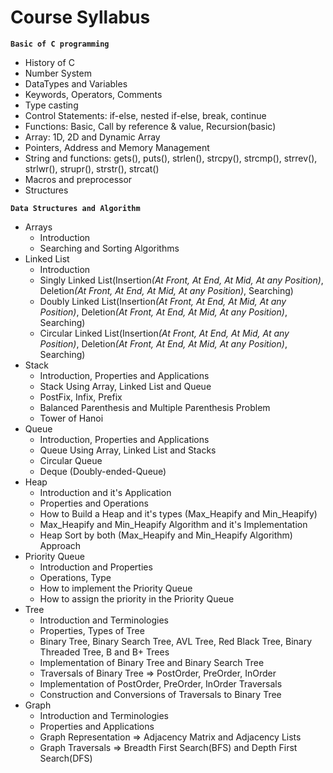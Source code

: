 # Course Syllabus

<b>```Basic of C programming```</b>

* History of C
* Number System
* DataTypes and Variables
* Keywords, Operators, Comments
* Type casting
* Control Statements: if-else, nested if-else, break, continue
* Functions: Basic, Call by reference & value, Recursion(basic)
* Array: 1D, 2D and Dynamic Array
* Pointers, Address and Memory Management
* String and functions: gets(), puts(), strlen(), strcpy(), strcmp(), strrev(), strlwr(), strupr(), strstr(), strcat()
* Macros and preprocessor
* Structures

<b>```Data Structures and Algorithm```</b>
* Arrays
    * Introduction
    * Searching and Sorting Algorithms
* Linked List
    * Introduction
    * Singly Linked List(Insertion<i>(At Front, At End, At Mid, At any Position)</i>, Deletion<i>(At Front, At End, At Mid, At any Position)</i>, Searching)
    * Doubly Linked List(Insertion<i>(At Front, At End, At Mid, At any Position)</i>, Deletion<i>(At Front, At End, At Mid, At any Position)</i>, Searching)
    * Circular Linked List(Insertion<i>(At Front, At End, At Mid, At any Position)</i>, Deletion<i>(At Front, At End, At Mid, At any Position)</i>, Searching)
* Stack
    * Introduction, Properties and Applications
    * Stack Using Array, Linked List and Queue
    * PostFix, Infix, Prefix
    * Balanced Parenthesis and Multiple Parenthesis Problem
    * Tower of Hanoi
* Queue 
    * Introduction, Properties and Applications
    * Queue Using Array, Linked List and Stacks
    * Circular Queue
    * Deque (Doubly-ended-Queue)
* Heap
    * Introduction and it's Application
    * Properties and Operations
    * How to Build a Heap and it's types (Max_Heapify and Min_Heapify)
    * Max_Heapify and Min_Heapify Algorithm and it's Implementation
    * Heap Sort by both (Max_Heapify and Min_Heapify Algorithm) Approach
* Priority Queue
    * Introduction and Properties
    * Operations, Type
    * How to implement the Priority Queue
    * How to assign the priority in the Priority Queue
* Tree
    * Introduction and Terminologies
    * Properties, Types of Tree
    * Binary Tree, Binary Search Tree, AVL Tree, Red Black Tree, Binary Threaded Tree, B and B+ Trees
    * Implementation of Binary Tree and Binary Search Tree
    * Traversals of Binary Tree => PostOrder, PreOrder, InOrder
    * Implementation of PostOrder, PreOrder, InOrder Traversals
    * Construction and Conversions of Traversals to Binary Tree
* Graph
    * Introduction and Terminologies
    * Properties and Applications
    * Graph Representation => Adjacency Matrix and Adjacency Lists
    * Graph Traversals => Breadth First Search(BFS) and Depth First Search(DFS)
